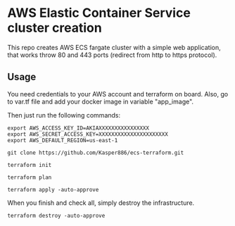 # AWS Elastic Container Service cluster creation

This repo creates AWS ECS fargate cluster with a simple web application, that works throw 80 and 443 ports (redirect from http to https protocol).

## Usage
You need credentials to your AWS account and terraform on board.
Also, go to var.tf file and add your docker image in variable "app_image".

Then just run the following commands:
```
export AWS_ACCESS_KEY_ID=AKIAXXXXXXXXXXXXXXXX
export AWS_SECRET_ACCESS_KEY=XXXXXXXXXXXXXXXXXXXXXX
export AWS_DEFAULT_REGION=us-east-1
```
```
git clone https://github.com/Kasper886/ecs-terraform.git
```
```
terraform init
```
```
terraform plan
```
```
terraform apply -auto-approve
```
When you finish and check all, simply destroy the infrastructure.
```
terraform destroy -auto-approve
```
